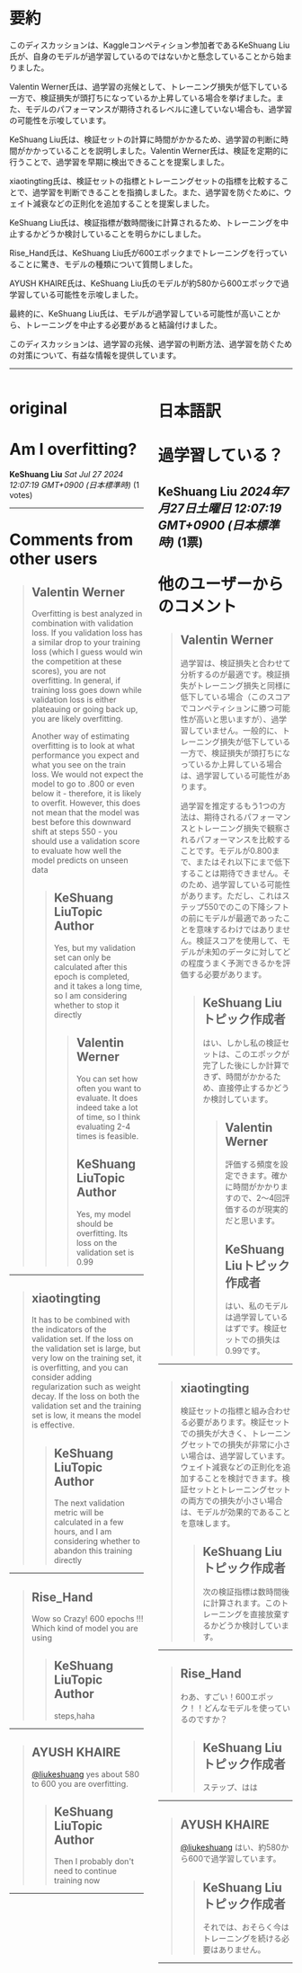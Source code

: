 # 要約 
このディスカッションは、Kaggleコンペティション参加者であるKeShuang Liu氏が、自身のモデルが過学習しているのではないかと懸念していることから始まりました。

Valentin Werner氏は、過学習の兆候として、トレーニング損失が低下している一方で、検証損失が頭打ちになっているか上昇している場合を挙げました。また、モデルのパフォーマンスが期待されるレベルに達していない場合も、過学習の可能性を示唆しています。

KeShuang Liu氏は、検証セットの計算に時間がかかるため、過学習の判断に時間がかかっていることを説明しました。Valentin Werner氏は、検証を定期的に行うことで、過学習を早期に検出できることを提案しました。

xiaotingting氏は、検証セットの指標とトレーニングセットの指標を比較することで、過学習を判断できることを指摘しました。また、過学習を防ぐために、ウェイト減衰などの正則化を追加することを提案しました。

KeShuang Liu氏は、検証指標が数時間後に計算されるため、トレーニングを中止するかどうか検討していることを明らかにしました。

Rise_Hand氏は、KeShuang Liu氏が600エポックまでトレーニングを行っていることに驚き、モデルの種類について質問しました。

AYUSH KHAIRE氏は、KeShuang Liu氏のモデルが約580から600エポックで過学習している可能性を示唆しました。

最終的に、KeShuang Liu氏は、モデルが過学習している可能性が高いことから、トレーニングを中止する必要があると結論付けました。

このディスカッションは、過学習の兆候、過学習の判断方法、過学習を防ぐための対策について、有益な情報を提供しています。


---


<style>
.column-left{
  float: left;
  width: 47.5%;
  text-align: left;
}
.column-right{
  float: right;
  width: 47.5%;
  text-align: left;
}
.column-one{
  float: left;
  width: 100%;
  text-align: left;
}
</style>


<div class="column-left">

# original

# Am I overfitting?

**KeShuang Liu** *Sat Jul 27 2024 12:07:19 GMT+0900 (日本標準時)* (1 votes)





---

 # Comments from other users

> ## Valentin Werner
> 
> Overfitting is best analyzed in combination with validation loss. If you validation loss has a similar drop to your training loss (which I guess would win the competition at these scores), you are not overfitting. In general, if training loss goes down while validation loss is either plateauing or going back up, you are likely overfitting.
> 
> Another way of estimating overfitting is to look at what performance you expect and what you see on the train loss. We would not expect the model to go to .800 or even below it - therefore, it is likely to overfit. However, this does not mean that the model was best before this downward shift at steps 550 - you should use a validation score to evaluate how well the model predicts on unseen data
> 
> 
> 
> > ## KeShuang LiuTopic Author
> > 
> > Yes, but my validation set can only be calculated after this epoch is completed, and it takes a long time, so I am considering whether to stop it directly
> > 
> > 
> > 
> > > ## Valentin Werner
> > > 
> > > You can set how often you want to evaluate. It does indeed take a lot of time, so I think evaluating 2-4 times is feasible.
> > > 
> > > 
> > > 
> > > ## KeShuang LiuTopic Author
> > > 
> > > Yes, my model should be overfitting. Its loss on the validation set is 0.99
> > > 
> > > 
> > > 


---

> ## xiaotingting
> 
> It has to be combined with the indicators of the validation set. If the loss on the validation set is large, but very low on the training set, it is overfitting, and you can consider adding regularization such as weight decay. If the loss on both the validation set and the training set is low, it means the model is effective.
> 
> 
> 
> > ## KeShuang LiuTopic Author
> > 
> > The next validation metric will be calculated in a few hours, and I am considering whether to abandon this training directly
> > 
> > 
> > 


---

> ## Rise_Hand
> 
> Wow so Crazy! 600 epochs !!! Which kind of model you are using 
> 
> 
> 
> > ## KeShuang LiuTopic Author
> > 
> > steps,haha
> > 
> > 
> > 


---

> ## AYUSH KHAIRE
> 
> [@liukeshuang](https://www.kaggle.com/liukeshuang) yes about 580 to 600 you are overfitting. 
> 
> 
> 
> > ## KeShuang LiuTopic Author
> > 
> > Then I probably don't need to continue training now
> > 
> > 
> > 


---



</div>
<div class="column-right">

# 日本語訳

# 過学習している？
**KeShuang Liu** *2024年7月27日土曜日 12:07:19 GMT+0900 (日本標準時)* (1票)
---
# 他のユーザーからのコメント
> ## Valentin Werner
> 
> 過学習は、検証損失と合わせて分析するのが最適です。検証損失がトレーニング損失と同様に低下している場合（このスコアでコンペティションに勝つ可能性が高いと思いますが）、過学習していません。一般的に、トレーニング損失が低下している一方で、検証損失が頭打ちになっているか上昇している場合は、過学習している可能性があります。
> 
> 過学習を推定するもう1つの方法は、期待されるパフォーマンスとトレーニング損失で観察されるパフォーマンスを比較することです。モデルが0.800まで、またはそれ以下にまで低下することは期待できません。そのため、過学習している可能性があります。ただし、これはステップ550でのこの下降シフトの前にモデルが最適であったことを意味するわけではありません。検証スコアを使用して、モデルが未知のデータに対してどの程度うまく予測できるかを評価する必要があります。
> 
> 
> 
> > ## KeShuang Liuトピック作成者
> > 
> > はい、しかし私の検証セットは、このエポックが完了した後にしか計算できず、時間がかかるため、直接停止するかどうか検討しています。
> > 
> > 
> > 
> > > ## Valentin Werner
> > > 
> > > 評価する頻度を設定できます。確かに時間がかかりますので、2〜4回評価するのが現実的だと思います。
> > > 
> > > 
> > > 
> > > ## KeShuang Liuトピック作成者
> > > 
> > > はい、私のモデルは過学習しているはずです。検証セットでの損失は0.99です。
> > > 
> > > 
> > > 
---
> ## xiaotingting
> 
> 検証セットの指標と組み合わせる必要があります。検証セットでの損失が大きく、トレーニングセットでの損失が非常に小さい場合は、過学習しています。ウェイト減衰などの正則化を追加することを検討できます。検証セットとトレーニングセットの両方での損失が小さい場合は、モデルが効果的であることを意味します。
> 
> 
> 
> > ## KeShuang Liuトピック作成者
> > 
> > 次の検証指標は数時間後に計算されます。このトレーニングを直接放棄するかどうか検討しています。
> > 
> > 
> > 
---
> ## Rise_Hand
> 
> わあ、すごい！600エポック！！どんなモデルを使っているのですか？
> 
> 
> 
> > ## KeShuang Liuトピック作成者
> > 
> > ステップ、はは
> > 
> > 
> > 
---
> ## AYUSH KHAIRE
> 
> [@liukeshuang](https://www.kaggle.com/liukeshuang) はい、約580から600で過学習しています。
> 
> 
> 
> > ## KeShuang Liuトピック作成者
> > 
> > それでは、おそらく今はトレーニングを続ける必要はありません。
> > 
> > 
> > 
---



</div>